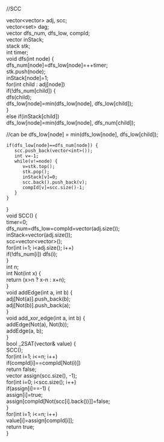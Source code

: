  //SCC  
  
vector<vector<int>> adj, scc;  
vector<set<int>> dag;  
vector<int> dfs_num, dfs_low, compId;  
vector<bool> inStack;  
stack<int> stk;  
int timer;  
void dfs(int node) {  
    dfs_num[node]=dfs_low[node]=++timer;  
    stk.push(node);  
    inStack[node]=1;  
    for(int child : adj[node])  
       if(!dfs_num[child]) {  
          dfs(child);  
          dfs_low[node]=min(dfs_low[node], dfs_low[child]);  
       }  
       else if(inStack[child])  
          dfs_low[node]=min(dfs_low[node], dfs_num[child]);  
  
//can be dfs_low[node] = min(dfs_low[node], dfs_low[child]);  
  
    if(dfs_low[node]==dfs_num[node]) {  
       scc.push_back(vector<int>());  
       int v=-1;  
       while(v!=node) {  
          v=stk.top();  
          stk.pop();  
          inStack[v]=0;  
          scc.back().push_back(v);  
          compId[v]=scc.size()-1;  
       }  
    }  
}  
void SCC() {  
    timer=0;  
    dfs_num=dfs_low=compId=vector<int>(adj.size());  
    inStack=vector<bool>(adj.size());  
    scc=vector<vector<int >>();  
    for(int i=1; i<adj.size(); i++)  
       if(!dfs_num[i]) dfs(i);  
}  
int n;  
int Not(int x) {  
    return (x>n ? x-n : x+n);  
}  
void addEdge(int a, int b) {  
    adj[Not(a)].push_back(b);  
    adj[Not(b)].push_back(a);  
}  
void add_xor_edge(int a, int b) {  
    addEdge(Not(a), Not(b));  
    addEdge(a, b);  
}  
bool _2SAT(vector<int>& value) {  
    SCC();  
    for(int i=1; i<=n; i++)  
       if(compId[i]==compId[Not(i)])  
          return false;  
    vector<int> assign(scc.size(), -1);  
    for(int i=0; i<scc.size(); i++)  
       if(assign[i]==-1) {  
          assign[i]=true;  
          assign[compId[Not(scc[i].back())]]=false;  
       }  
    for(int i=1; i<=n; i++)  
       value[i]=assign[compId[i]];  
    return true;  
}